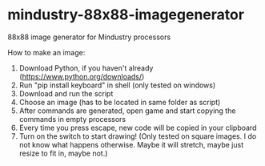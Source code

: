 # mindustry-88x88-imagegenerator
88x88 image generator for Mindustry processors

How to make an image:

1. Download Python, if you haven't already (https://www.python.org/downloads/)
2. Run "pip install keyboard" in shell (only tested on windows)
3. Download and run the script
4. Choose an image (has to be located in same folder as script)
5. After commands are generated, open game and start copying the commands in empty processors
6. Every time you press escape, new code will be copied in your clipboard
7. Turn on the switch to start drawing!
(Only tested on square images. I do not know what happens otherwise. Maybe it will stretch, maybe just resize to fit in, maybe not.)
